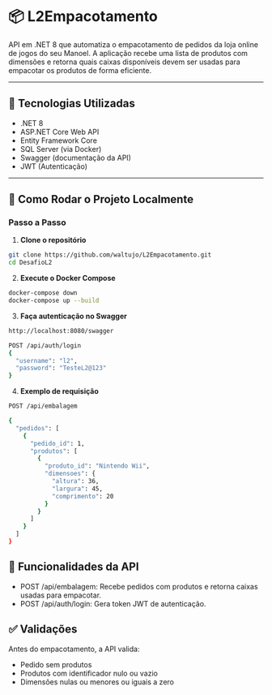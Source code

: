 # 📦 L2Empacotamento

API em .NET 8 que automatiza o empacotamento de pedidos da loja online de jogos do seu Manoel. A aplicação recebe uma lista de produtos com dimensões e retorna quais caixas disponíveis devem ser usadas para empacotar os produtos de forma eficiente.

---

## 🧰 Tecnologias Utilizadas

- .NET 8
- ASP.NET Core Web API
- Entity Framework Core
- SQL Server (via Docker)
- Swagger (documentação da API)
- JWT (Autenticação)

---

## 🚀 Como Rodar o Projeto Localmente

### Passo a Passo

1. **Clone o repositório**

```bash
git clone https://github.com/waltujo/L2Empacotamento.git
cd DesafioL2
```

2. **Execute o Docker Compose**

```bash
docker-compose down
docker-compose up --build
```

3. **Faça autenticação no Swagger**

```bash
http://localhost:8080/swagger

POST /api/auth/login
{
  "username": "l2",
  "password": "TesteL2@123"
}
```

4. **Exemplo de requisição**

```bash
POST /api/embalagem

{
  "pedidos": [
    {
      "pedido_id": 1,
      "produtos": [
        {
          "produto_id": "Nintendo Wii",
          "dimensoes": {
            "altura": 36,
            "largura": 45,
            "comprimento": 20
          }
        }
      ]
    }
  ]
}

```

## 🧪 Funcionalidades da API

 - POST /api/embalagem: Recebe pedidos com produtos e retorna caixas usadas para empacotar.
 - POST /api/auth/login: Gera token JWT de autenticação.



##  ✅ Validações

Antes do empacotamento, a API valida:

 - Pedido sem produtos
 - Produtos com identificador nulo ou vazio
 - Dimensões nulas ou menores ou iguais a zero
